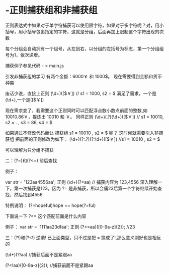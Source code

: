 # -正则捕获组和非捕获组


正则表达式中如果对于单字符捕获可以使用限字符，如果对于多字符呢？对，用小括号，用小括号包裹指定的字符，这就是分组，后面再加上限制这个字符出现的次数

每个分组会自动拥有一个组号，从左到右，以分组的左括号为标志，第一个分组组号为1，依次递增。


捕获例子参见代码 - > main.js 


引发非捕获组的学习
有两个金额：6000￥ 和 1000$。 现在需要得到金额和货币种类

废话少说，直接上正则   (\d+)([$￥])    // s1 = 1000, s2 = $
满足了需求，一个是(\d+),一个是([$￥])

现在需求变了，我需要这个正则同时可以匹配浮点数小数点前面的整数,如10010.86￥，提炼出 10010 和 ￥。
同样正则 (\d+)(\.?)(\d+)([$￥])   // s1 = 10010, s2 = . , s3 = 86, s4 = $

如果通过不修改代码而让 捕获组 s1 = 10010 , s2 = $ 呢？ 这时候就需要引入非捕获组
把前面的正则修改为如下：
(\d+)(?:\.?)(?:\d+)([$￥])  //s1 = 10010 , s2 = $


可以理解为只分组不捕获


二：(?=)和(?<=) 前后查找

例子：

var str = '123aa4556aa';
正则  (\d+)(?=aa)  // 捕获内容为 123,4556
深入理解一下，第一次捕获是123，因为 ?= 是非捕获，所以会痛23后第一个字符继续开始查找，然后找到4556

特例说明：
(?=hopeful)hope == hope(?=ful)


下面说一下 ?<= 这个匹配前面是什么内容

例子：
var str = '1111aa23dfaa';
正则  (?<=aa)([0-9a-z]{2}); //23


三：(?!)和(?<!) 逆袭!
已上面类型，只不过是把 = 换成了!,那么意义刚好也是相反的

(\d+)(?!aa)  //捕获后面不是紧跟aa

(?<!aa)([0-9a-z]{2}); //捕获前面不是紧跟aa


